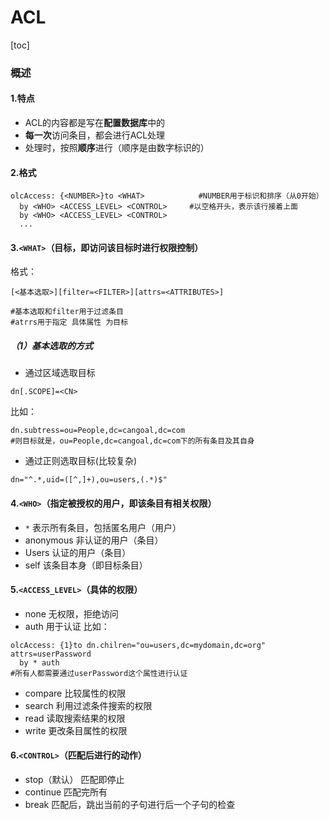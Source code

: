 # ACL
[toc]

### 概述
#### 1.特点
* ACL的内容都是写在**配置数据库**中的
* **每一次**访问条目，都会进行ACL处理
* 处理时，按照**顺序**进行（顺序是由数字标识的）

#### 2.格式
```shell
olcAccess: {<NUMBER>}to <WHAT>            #NUMBER用于标识和排序（从0开始）
  by <WHO> <ACCESS_LEVEL> <CONTROL>     #以空格开头，表示该行接着上面
  by <WHO> <ACCESS_LEVEL> <CONTROL>
  ...
```

#### 3.`<WHAT>`（目标，即访问该目标时进行权限控制）
格式：
```shell
[<基本选取>][filter=<FILTER>][attrs=<ATTRIBUTES>]

#基本选取和filter用于过滤条目
#atrrs用于指定 具体属性 为目标
```
##### （1）基本选取的方式
* 通过区域选取目标
```shell
dn[.SCOPE]=<CN>
```
比如：
```shell
dn.subtress=ou=People,dc=cangoal,dc=com
#则目标就是，ou=People,dc=cangoal,dc=com下的所有条目及其自身
```

* 通过正则选取目标(比较复杂)
```shell
dn="^.*,uid=([^,]+),ou=users,(.*)$"
```

#### 4.`<WHO>`（指定被授权的用户，即该条目有相关权限）
* `*`
表示所有条目，包括匿名用户（用户）
* anonymous
非认证的用户（条目）
* Users
认证的用户（条目）
* self
该条目本身（即目标条目）

#### 5.`<ACCESS_LEVEL>`（具体的权限）
* none
无权限，拒绝访问
* auth
用于认证
比如：
```shell
olcAccess: {1}to dn.chilren="ou=users,dc=mydomain,dc=org" attrs=userPassword
  by * auth
#所有人都需要通过userPassword这个属性进行认证
```
* compare
比较属性的权限
* search
利用过滤条件搜索的权限
* read
读取搜索结果的权限
* write
更改条目属性的权限

#### 6.`<CONTROL>`（匹配后进行的动作）
* stop（默认）
匹配即停止
* continue
匹配完所有
* break
匹配后，跳出当前的子句进行后一个子句的检查
